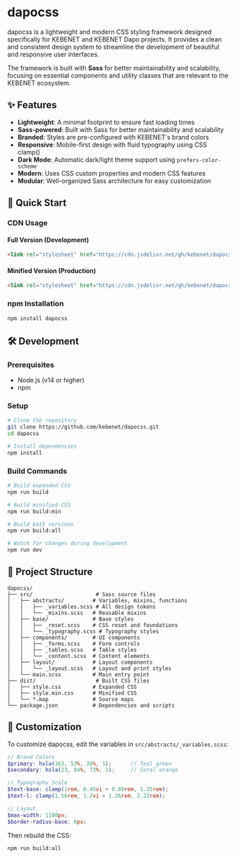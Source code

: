 # dapocss

dapocss is a lightweight and modern CSS styling framework designed specifically for KEBENET and KEBENET Dapo projects. It provides a clean and consistent design system to streamline the development of beautiful and responsive user interfaces.

The framework is built with **Sass** for better maintainability and scalability, focusing on essential components and utility classes that are relevant to the KEBENET ecosystem.

## ✨ Features

- **Lightweight**: A minimal footprint to ensure fast loading times
- **Sass-powered**: Built with Sass for better maintainability and scalability
- **Branded**: Styles are pre-configured with KEBENET's brand colors
- **Responsive**: Mobile-first design with fluid typography using CSS clamp()
- **Dark Mode**: Automatic dark/light theme support using `prefers-color-scheme`
- **Modern**: Uses CSS custom properties and modern CSS features
- **Modular**: Well-organized Sass architecture for easy customization

## 🚀 Quick Start

### CDN Usage

#### Full Version (Development)
```html
<link rel="stylesheet" href="https://cdn.jsdelivr.net/gh/kebenet/dapocss@main/dist/style.css">
```

#### Minified Version (Production)
```html
<link rel="stylesheet" href="https://cdn.jsdelivr.net/gh/kebenet/dapocss@main/dist/style.min.css">
```

### npm Installation
```bash
npm install dapocss
```

## 🛠️ Development

### Prerequisites
- Node.js (v14 or higher)
- npm

### Setup
```bash
# Clone the repository
git clone https://github.com/kebenet/dapocss.git
cd dapocss

# Install dependencies
npm install
```

### Build Commands
```bash
# Build expanded CSS
npm run build

# Build minified CSS
npm run build:min

# Build both versions
npm run build:all

# Watch for changes during development
npm run dev
```

## 📁 Project Structure

```
dapocss/
├── src/                    # Sass source files
│   ├── abstracts/         # Variables, mixins, functions
│   │   ├── _variables.scss # All design tokens
│   │   └── _mixins.scss   # Reusable mixins
│   ├── base/              # Base styles
│   │   ├── _reset.scss    # CSS reset and foundations
│   │   └── _typography.scss # Typography styles
│   ├── components/        # UI components
│   │   ├── _forms.scss    # Form controls
│   │   ├── _tables.scss   # Table styles
│   │   └── _content.scss  # Content elements
│   ├── layout/            # Layout components
│   │   └── _layout.scss   # Layout and print styles
│   └── main.scss          # Main entry point
├── dist/                   # Built CSS files
│   ├── style.css          # Expanded CSS
│   ├── style.min.css      # Minified CSS
│   └── *.map              # Source maps
└── package.json           # Dependencies and scripts
```

## 🎨 Customization

To customize dapocss, edit the variables in `src/abstracts/_variables.scss`:

```scss
// Brand Colors
$primary: hsla(163, 53%, 38%, 1);      // Teal green
$secondary: hsla(23, 84%, 73%, 1);     // Coral orange

// Typography Scale
$text-base: clamp(1rem, 0.45vi + 0.89rem, 1.25rem);
$text-l: clamp(1.56rem, 1.2vi + 1.26rem, 2.22rem);

// Layout
$max-width: 1100px;
$border-radius-base: 6px;
```

Then rebuild the CSS:
```bash
npm run build:all
```


